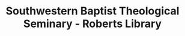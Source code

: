 ---
layout: repo
title: "Southwestern Baptist Theological Seminary - Roberts Library"
id: 17213
permalink: repos/17213/
---